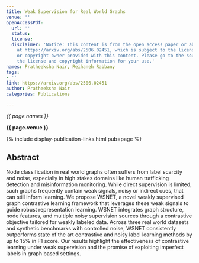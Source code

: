 ```yaml
---
title: Weak Supervision for Real World Graphs
venue: ''
openAccessPdf:
  url: ''
  status:
  license:
  disclaimer: 'Notice: This content is from the open access paper or abstract available
    at https://arxiv.org/abs/2506.02451, which is subject to the license by the author
    or copyright owner provided with this content. Please go to the source to verify
    the license and copyright information for your use.'
names: Pratheeksha Nair, Reihaneh Rabbany
tags:
- ''
link: https://arxiv.org/abs/2506.02451
author: Pratheeksha Nair
categories: Publications

---
```


*{{ page.names }}*

**{{ page.venue }}**

{% include display-publication-links.html pub=page %}

## Abstract

Node classification in real world graphs often suffers from label scarcity and noise, especially in high stakes domains like human trafficking detection and misinformation monitoring. While direct supervision is limited, such graphs frequently contain weak signals, noisy or indirect cues, that can still inform learning. We propose WSNET, a novel weakly supervised graph contrastive learning framework that leverages these weak signals to guide robust representation learning. WSNET integrates graph structure, node features, and multiple noisy supervision sources through a contrastive objective tailored for weakly labeled data. Across three real world datasets and synthetic benchmarks with controlled noise, WSNET consistently outperforms state of the art contrastive and noisy label learning methods by up to 15% in F1 score. Our results highlight the effectiveness of contrastive learning under weak supervision and the promise of exploiting imperfect labels in graph based settings.